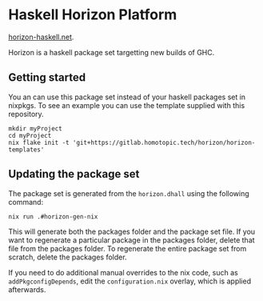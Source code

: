 # Haskell Horizon Platform

[horizon-haskell.net](https://horizon-haskell.net).

Horizon is a haskell package set targetting new builds of GHC.

## Getting started

You an can use this package set instead of your haskell packages set in
nixpkgs. To see an example you can use the template supplied with this
repository.

```
mkdir myProject
cd myProject
nix flake init -t 'git+https://gitlab.homotopic.tech/horizon/horizon-templates'
```

## Updating the package set

The package set is generated from the `horizon.dhall` using the following command:

```
nix run .#horizon-gen-nix
```

This will generate both the packages folder and the package set file. If you
want to regenerate a particular package in the packages folder, delete that file
from the packages folder. To regenerate the entire package set from scratch,
delete the packages folder.

If you need to do additional manual overrides to the nix code, such as
`addPkgconfigDepends`, edit the `configuration.nix` overlay, which is applied
afterwards.
